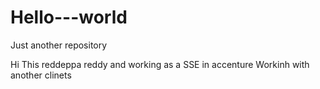 # Hello---world
Just another repository

Hi This reddeppa reddy and working as a SSE in accenture
Workinh with another clinets
